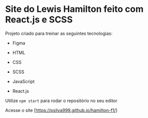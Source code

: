 # Site do Lewis Hamilton feito com React.js e SCSS

Projeto criado para treinar as seguintes tecnologias:
* Figma
* HTML

* CSS
* SCSS

* JavaScript
* React.js

Utilize `npm start` para rodar o repositório no seu editor

Acesse o site [https://psilva999.github.io/hamilton-f1/]
